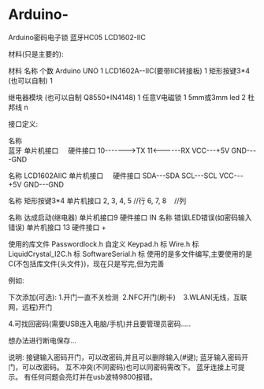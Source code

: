 # Arduino-
Arduino密码电子锁 蓝牙HC05 LCD1602-IIC

材料(只是主要的):

材料
名称	个数
Arduino UNO	1
LCD1602A--IIC(要带IIC转接板)	1
矩形按键3*4 (也可以自制)	
1

继电器模块 (也可以自制 Q8550+IN4148)	1
任意V电磁锁	1
5mm或3mm led	2
杜邦线	n

接口定义:

名称	     
蓝牙
单片机接口      硬件接口
10------->TX
11<------RX
VCC---+5V
GND----GND

名称
LCD1602AIIC	
单片机接口      硬件接口
SDA---SDA
SCL---SCL
VCC---+5V
GND---GND

名称
矩形按键3*4	
单片机接口 
2, 3, 4, 5 //行
6, 7, 8    //列

名称
达成启动(继电器)
单片机接口9
硬件接口 IN
名称
错误LED错误(如密码输入错误)
单片机接口 13
硬件接口   +

使用的库文件
Passwordlock.h	自定义
Keypad.h	标
Wire.h	标
LiquidCrystal_I2C.h	标
SoftwareSerial.h	标
使用的是多文件编写,主要使用的是C(不包括库文件{头文件})，现在只是写完,但为完善

例如:

下次添加(可选):
1.开门一直不关检测  2.NFC开门(刷卡)    3.WLAN(无线，互联网，远程)开门

4.可找回密码(需要USB连入电脑/手机)并且要管理员密码.....

想办法进行断电保存...

说明:
接键输入密码开门，可以改密码,并且可以删除输入(#键);
蓝牙输入密码开门，可以改密码。
互不冲突(不同密码)也可以同密码需改下。
蓝牙连接上可提示。
有任何问题会亮灯并在usb波特9800报错。
